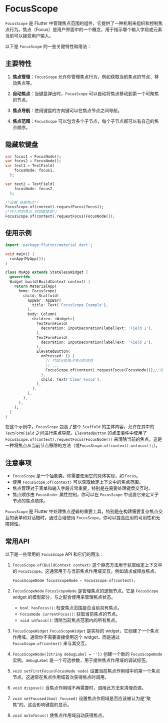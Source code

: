# FocusScope

`FocusScope` 是 Flutter 中管理焦点范围的组件，它提供了一种机制来组织和控制焦点行为。焦点（Focus）是用户界面中的一个概念，用于指示哪个输入字段或元素当前可以接受用户输入。

以下是 `FocusScope` 的一些关键特性和用法：

## 主要特性

1. **焦点管理**：`FocusScope` 允许你管理焦点行为，例如获取当前焦点的节点、移动焦点等。

2. **自动焦点**：当键盘弹出时，`FocusScope` 可以自动将焦点移动到第一个可聚焦的节点。

3. **焦点导航**：使用键盘的方向键可以在焦点节点之间导航。

4. **焦点范围**：`FocusScope` 可以包含多个子节点，每个子节点都可以有自己的焦点顺序。

## 隐藏软键盘

```dart
var focus1 = FocusNode();
var focus2 = FocusNode();
var text1 = TextField(
    focusNode: focus1,
  );

var text2 = TextField(
    focusNode: focus2,
  );

/*设置 获取焦点*/
FocusScope.of(context).requestFocus(focus1);
/*传入空的焦点 则隐藏键盘*/
FocusScope.of(context).requestFocus(FocusNode());
```

## 使用示例

```dart
import 'package:flutter/material.dart';

void main() {
  runApp(MyApp());
}

class MyApp extends StatelessWidget {
  @override
  Widget build(BuildContext context) {
    return MaterialApp(
      home: FocusScope(
        child: Scaffold(
          appBar: AppBar(
            title: Text('FocusScope Example'),
          ),
          body: Column(
            children: <Widget>[
              TextFormField(
                decoration: InputDecoration(labelText: 'Field 1'),
              ),
              TextFormField(
                decoration: InputDecoration(labelText: 'Field 2'),
              ),
              ElevatedButton(
                onPressed: () {
                  // 打印当前焦点节点的信息
                  // ...
                  FocusScope.of(context).requestFocus(FocusNode());//清除焦点的一种方式
                },
                child: Text('Clear Focus'),
              ),
            ],
          ),
        ),
      ),
    );
  }
}
```

在这个示例中，`FocusScope` 包裹了整个 `Scaffold` 的主体内容，允许在其中的 `TextFormField` 之间进行焦点导航。`ElevatedButton` 的点击事件中使用了 `FocusScope.of(context).requestFocus(FocusNode())` 来清除当前的焦点，这是一种将焦点从当前节点移除的方法（或`FocusScope.of(context).unfocus();`）。

## 注意事项

- `FocusScope` 是一个抽象类，你需要使用它的具体实现，如 `Focus`。
- 使用 `FocusScope.of(context)` 可以获取给定上下文中的焦点范围。
- 焦点管理对于表单和输入字段非常重要，特别是在需要处理键盘交互时。
- 焦点顺序由 `FocusOrder` 属性控制，你可以在 `FocusScope` 中设置它来定义子节点的焦点顺序。

`FocusScope` 是 Flutter 中处理焦点逻辑的重要工具，特别是在构建需要复杂焦点交互的表单和对话框时。通过合理使用 `FocusScope`，你可以提高应用的可用性和无障碍性。

## 常用API

以下是一些常用的 `FocusScope` API 和它们的用法：

1. `FocusScope.of(BuildContext context)`
这个静态方法用于获取给定上下文中的 `FocusScope`。这通常用于与当前焦点作用域交互，例如请求或释放焦点。

    ```dart
    FocusScopeNode focusScopeNode = FocusScope.of(context);
    ```

2. `FocusScopeNode`
`FocusScopeNode` 是管理焦点的逻辑节点。它是 `FocusScope` widget 的模型部分，与之配合使用来管理焦点状态。

    - `bool hasFocus()`: 检查焦点范围是否当前具有焦点。
    - `FocusNode currentFocus()`: 获取当前焦点的节点。
    - `void unfocus()`: 清除当前焦点范围内的所有焦点。

3. `FocusScopeWidget`
`FocusScopeWidget` 是实际的 widget，它创建了一个焦点作用域。通常你不需要直接使用这个 widget，而是通过 `FocusScope.of(context)` 来与其交互。

4. `FocusScopeNode([String debugLabel = ''])`
创建一个新的 `FocusScopeNode` 实例。`debugLabel` 是一个可选参数，用于提供焦点作用域的调试标签。

5. `void setFirstFocus(FocusNode node)`
设置当前焦点作用域中的第一个焦点节点。这通常在焦点作用域首次获得焦点时调用。

6. `void dispose()`
当焦点作用域不再需要时，调用此方法来清理资源。

7. `void setFocused(bool focused)`
设置焦点作用域是否应该被认为是“聚焦”的。这会影响键盘的显示。

8. `void autofocus()`
使焦点作用域自动获得焦点。
